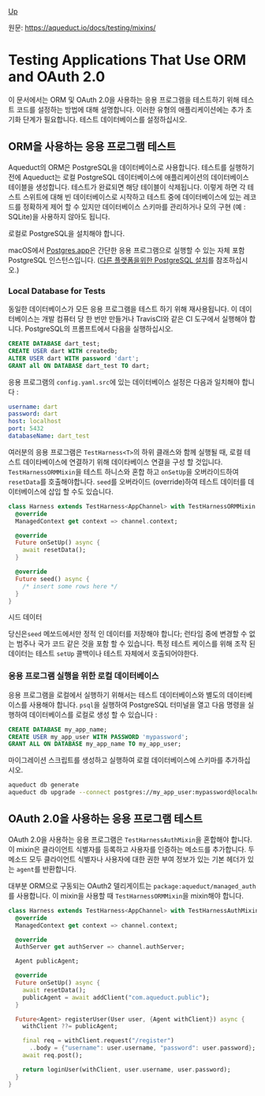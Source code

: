 [Up](./index.md)

원문: https://aqueduct.io/docs/testing/mixins/

# Testing Applications That Use ORM and OAuth 2.0

이 문서에서는 ORM 및 OAuth 2.0을 사용하는 응용 프로그램을 테스트하기 위해 테스트 코드를 설정하는 방법에 대해 설명합니다. 이러한 유형의 애플리케이션에는 추가 초기화 단계가 필요합니다. 테스트 데이터베이스를 설정하십시오.

## ORM을 사용하는 응용 프로그램 테스트

Aqueduct의 ORM은 PostgreSQL을 데이터베이스로 사용합니다. 테스트를 실행하기 전에 Aqueduct는 로컬 PostgreSQL 데이터베이스에 애플리케이션의 데이터베이스 테이블을 생성합니다. 테스트가 완료되면 해당 테이블이 삭제됩니다. 이렇게 하면 각 테스트 스위트에 대해 빈 데이터베이스로 시작하고 테스트 중에 데이터베이스에 있는 레코드를 정확하게 제어 할 수 있지만 데이터베이스 스키마를 관리하거나 모의 구현 (예 : SQLite)을 사용하지 않아도 됩니다.

로컬로 PostgreSQL을 설치해야 합니다.

macOS에서 [Postgres.app](https://postgresapp.com)은 간단한 응용 프로그램으로 실행할 수 있는 자체 포함 PostgreSQL 인스턴스입니다. ([다른 플랫폼을위한 PostgreSQL 설치](https://www.postgresql.org/download/)를 참조하십시오.)

### Local Database for Tests

동일한 데이터베이스가 모든 응용 프로그램을 테스트 하기 위해 재사용됩니다. 이 데이터베이스는 개발 컴퓨터 당 한 번만 만들거나 TravisCI와 같은 CI 도구에서 실행해야 합니다. PostgreSQL의 프롬프트에서 다음을 실행하십시오.

```sql
CREATE DATABASE dart_test;
CREATE USER dart WITH createdb;
ALTER USER dart WITH password 'dart';
GRANT all ON DATABASE dart_test TO dart;
```

응용 프로그램의 `config.yaml.src`에 있는 데이터베이스 설정은 다음과 일치해야 합니다 :

```yaml
username: dart
password: dart
host: localhost
port: 5432
databaseName: dart_test
```

여러분의 응용 프로그램은 `TestHarness<T>`의 하위 클래스와 함께 실행될 때, 로컬 테스트 데이타베이스에 연결하기 위해 데이타베이스 연결을 구성 할 것입니다. `TestHarnessORMMixin`을 테스트 하니스와 혼합 하고 `onSetUp`을 오버라이드하여 `resetData`를 호출해야합니다. `seed`를 오버라이드 (override)하여 테스트 데이터를 데이터베이스에 삽입 할 수도 있습니다.

```dart
class Harness extends TestHarness<AppChannel> with TestHarnessORMMixin {
  @override
  ManagedContext get context => channel.context;

  @override
  Future onSetUp() async {
    await resetData();
  }

  @override
  Future seed() async {
    /* insert some rows here */
  }
}
```

시드 데이터

당신은`seed` 메쏘드에서만 정적 인 데이터를 저장해야 합니다; 런타임 중에 변경할 수 없는 범주나 국가 코드 같은 것을 포함 할 수 있습니다. 특정 테스트 케이스를 위해 조작 된 데이터는 테스트 `setUp` 콜백이나 테스트 자체에서 호출되어야한다.

### 응용 프로그램 실행을 위한 로컬 데이터베이스

응용 프로그램을 로컬에서 실행하기 위해서는 테스트 데이터베이스와 별도의 데이터베이스를 사용해야 합니다. `psql`을 실행하여 PostgreSQL 터미널을 열고 다음 명령을 실행하여 데이터베이스를 로컬로 생성 할 수 있습니다 :

```sql
CREATE DATABASE my_app_name;
CREATE USER my_app_user WITH PASSWORD 'mypassword';
GRANT ALL ON DATABASE my_app_name TO my_app_user;
```

마이그레이션 스크립트를 생성하고 실행하여 로컬 데이터베이스에 스키마를 추가하십시오.

```sh
aqueduct db generate
aqueduct db upgrade --connect postgres://my_app_user:mypassword@localhost:5432/my_app_name
```

## OAuth 2.0을 사용하는 응용 프로그램 테스트

OAuth 2.0을 사용하는 응용 프로그램은 `TestHarnessAuthMixin`을 혼합해야 합니다. 이 mixin은 클라이언트 식별자를 등록하고 사용자를 인증하는 메소드를 추가합니다. 두 메소드 모두 클라이언트 식별자나 사용자에 대한 권한 부여 정보가 있는 기본 헤더가 있는 `agent`를 반환합니다.

대부분 ORM으로 구동되는 OAuth2 델리게이트는 `package:aqueduct/managed_auth`를 사용합니다. 이 mixin을 사용할 때 `TestHarnessORMMixin`을 mixin해야 합니다.

```dart
class Harness extends TestHarness<AppChannel> with TestHarnessAuthMixin<AppChannel>, TestHarnessORMMixin {
  @override
  ManagedContext get context => channel.context;

  @override
  AuthServer get authServer => channel.authServer;

  Agent publicAgent;

  @override
  Future onSetUp() async {    
    await resetData();
    publicAgent = await addClient("com.aqueduct.public");
  }

  Future<Agent> registerUser(User user, {Agent withClient}) async {
    withClient ??= publicAgent;

    final req = withClient.request("/register")
      ..body = {"username": user.username, "password": user.password};
    await req.post();

    return loginUser(withClient, user.username, user.password);
  }
}
```

